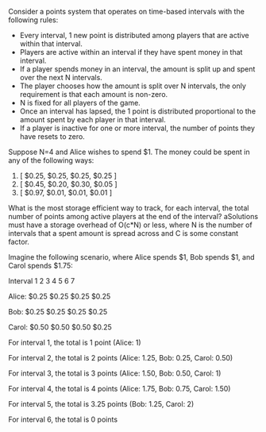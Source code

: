 Consider a points system that operates on time-based intervals with the following rules:

- Every interval, 1 new point is distributed among players that are active within that interval.
- Players are active within an interval if they have spent money in that interval. 
- If a player spends money in an interval, the amount is split up and spent over the next N intervals.
- The player chooses how the amount is split over N intervals, the only requirement is that each amount is non-zero.
- N is fixed for all players of the game. 
- Once an interval has lapsed, the 1 point is distributed proportional to the amount spent by each player in that interval.
- If a player is inactive for one or more interval, the number of points they have resets to zero. 

Suppose N=4 and Alice wishes to spend $1. The money could be spent in any of the following ways:
1. [ $0.25, $0.25, $0.25, $0.25 ]
2. [ $0.45, $0.20, $0.30, $0.05 ]
3. [ $0.97, $0.01, $0.01, $0.01 ]

What is the most storage efficient way to track, for each interval, the total number of points among active players at the end of the interval? aSolutions must have a storage overhead of O(c*N) or less, where N is the number of intervals that a spent amount is spread across and C is some constant factor.

Imagine the following scenario, where Alice spends $1, Bob spends $1, and Carol spends $1.75:

Interval 		1		2		3		4		5		6		7

Alice:			$0.25	$0.25	$0.25	$0.25

Bob:			$0.25	$0.25	$0.25	$0.25

Carol:			$0.50	$0.50	$0.50	$0.25

For interval 1, the total is 1 point (Alice: 1)

For interval 2, the total is 2 points (Alice: 1.25, Bob: 0.25, Carol: 0.50)

For interval 3, the total is 3 points (Alice: 1.50, Bob: 0.50, Carol: 1)

For interval 4, the total is 4 points (Alice: 1.75, Bob: 0.75, Carol: 1.50)

For interval 5, the total is 3.25 points (Bob: 1.25, Carol: 2)

For interval 6, the total is 0 points
